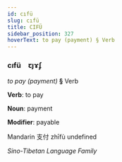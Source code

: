 ```yaml
---
id: cıfü
slug: cıfü
title: CIFÜ
sidebar_position: 327
hoverText: to pay (payment) § Verb
---
```


### cıfü&emsp;<span kind="abugida">ꞇȷɤʄ</span>

*to pay (payment)* **§** Verb

**Verb**: to pay

**Noun**: payment

**Modifier**: payable

Mandarin 支付 zhīfù undefined

*Sino-Tibetan Language Family*